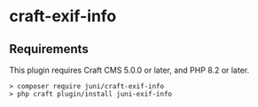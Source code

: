 # craft-exif-info



## Requirements

This plugin requires Craft CMS 5.0.0 or later, and PHP 8.2 or later.

```
> composer require juni/craft-exif-info
> php craft plugin/install juni-exif-info                
```

